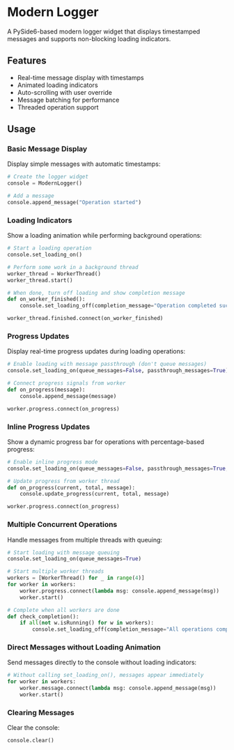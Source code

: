 # Modern Logger

A PySide6-based modern logger widget that displays timestamped messages and supports non-blocking loading indicators.

## Features

- Real-time message display with timestamps
- Animated loading indicators
- Auto-scrolling with user override
- Message batching for performance
- Threaded operation support

## Usage

### Basic Message Display

Display simple messages with automatic timestamps:

```python
# Create the logger widget
console = ModernLogger()

# Add a message
console.append_message("Operation started")
```

### Loading Indicators

Show a loading animation while performing background operations:

```python
# Start a loading operation
console.set_loading_on()

# Perform some work in a background thread
worker_thread = WorkerThread()
worker_thread.start()

# When done, turn off loading and show completion message
def on_worker_finished():
    console.set_loading_off(completion_message="Operation completed successfully")

worker_thread.finished.connect(on_worker_finished)
```

### Progress Updates

Display real-time progress updates during loading operations:

```python
# Enable loading with message passthrough (don't queue messages)
console.set_loading_on(queue_messages=False, passthrough_messages=True)

# Connect progress signals from worker
def on_progress(message):
    console.append_message(message)

worker.progress.connect(on_progress)
```

### Inline Progress Updates

Show a dynamic progress bar for operations with percentage-based progress:

```python
# Enable inline progress mode
console.set_loading_on(queue_messages=False, passthrough_messages=True, inline_update=True)

# Update progress from worker thread
def on_progress(current, total, message):
    console.update_progress(current, total, message)

worker.progress.connect(on_progress)
```

### Multiple Concurrent Operations

Handle messages from multiple threads with queuing:

```python
# Start loading with message queuing
console.set_loading_on(queue_messages=True)

# Start multiple worker threads
workers = [WorkerThread() for _ in range(4)]
for worker in workers:
    worker.progress.connect(lambda msg: console.append_message(msg))
    worker.start()

# Complete when all workers are done
def check_completion():
    if all(not w.isRunning() for w in workers):
        console.set_loading_off(completion_message="All operations completed")
```

### Direct Messages without Loading Animation

Send messages directly to the console without loading indicators:

```python
# Without calling set_loading_on(), messages appear immediately
for worker in workers:
    worker.message.connect(lambda msg: console.append_message(msg))
    worker.start()
```

### Clearing Messages

Clear the console:

```python
console.clear()


